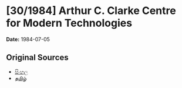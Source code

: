 # [30/1984] Arthur C. Clarke Centre for Modern Technologies

**Date:** 1984-07-05

## Original Sources

- [සිංහල](https://documents.gov.lk/view/acts/1984/7/30-1984_S.pdf)
- [தமிழ்](https://documents.gov.lk/view/acts/1984/7/30-1984_T.pdf)
